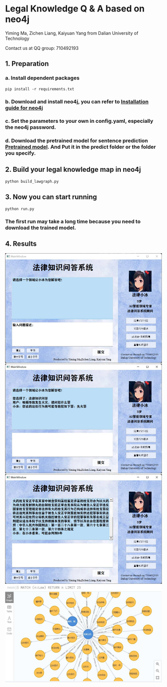 # Legal Knowledge Q & A based on neo4j

Yiming Ma, Zichen Liang, Kaiyuan Yang from Dalian University of Technology <p>
Contact us at QQ group: 710492193


## 1. Preparation
### a. Install dependent packages
```
pip install -r requirements.txt
```
### b. Download and install neo4j, you can refer to [Installation guide for neo4j](https://blog.csdn.net/zeroheitao/article/details/122925845)

### c. Set the parameters to your own in config.yaml, especially the neo4j password.

### d. Download the pretrained model for sentence prediction [Pretrained model](http://pan.dlut.edu.cn/share?id=x16mx9t22axf). And Put it in the predict folder or the folder you specify.


## 2. Build your legal knowledge map in neo4j
```
python build_lawgraph.py
```
## 3. Now you can start running
```
python run.py
```
### The first run may take a long time because you need to download the trained model.

## 4. Results
![image](./results/UI.jpg)
![image2](./results/QA.jpg)
![image3](./results/predict.jpg)
![image4](./results/neo4j.jpg)